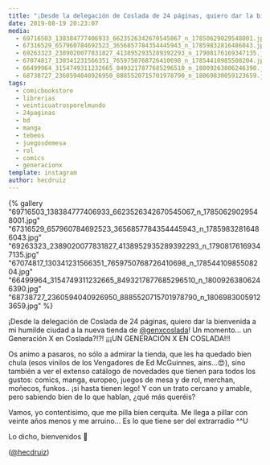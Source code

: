 ```yaml
---
title: "¡Desde la delegación de Coslada de 24 páginas, quiero dar la bienvenida a mi humilde ciudad a la nueva tienda de @genxcoslada!"
date: 2019-08-19 20:23:07
media: 
  - 69716503_138384777406933_6623526342670545067_n_17850629029548001.jpg
  - 67316529_657960784692523_3656857784354445943_n_17859832816486043.jpg
  - 69263323_2389020077831827_4138952935289392293_n_17908176169347135.jpg
  - 67074817_130341231566351_7659750768726410698_n_17854410985508204.jpg
  - 66499964_3154749311232665_8493217877685296510_n_18009263806246390.jpg
  - 68738727_2360594040926950_8885520715701978790_n_18069830059123659.jpg
tags: 
  - comicbookstore
  - librerias
  - veinticuatrosporelmundo
  - 24paginas
  - bd
  - manga
  - tebeos
  - juegosdemesa
  - rol
  - comics
  - generacionx
template: instagram
author: hecdruiz
---
```


{% gallery "69716503_138384777406933_6623526342670545067_n_17850629029548001.jpg" "67316529_657960784692523_3656857784354445943_n_17859832816486043.jpg" "69263323_2389020077831827_4138952935289392293_n_17908176169347135.jpg" "67074817_130341231566351_7659750768726410698_n_17854410985508204.jpg" "66499964_3154749311232665_8493217877685296510_n_18009263806246390.jpg" "68738727_2360594040926950_8885520715701978790_n_18069830059123659.jpg" %}

¡Desde la delegación de Coslada de 24 páginas, quiero dar la bienvenida a mi humilde ciudad a la nueva tienda de [@genxcoslada](https://instagram.com/genxcoslada)! Un momento... un Generación X en Coslada?!?! ¡¡¡UN GENERACIÓN X EN COSLADA!!!

Os animo a pasaros, no sólo a admirar la tienda, que les ha quedado bien chula (esos vinilos de los Vengadores de Ed McGuinnes, ains...😍), sino también a ver el extenso catálogo de novedades que tienen para todos los gustos: comics, manga, europeo, juegos de mesa y de rol, merchan, moñecos, funkos.. ¡si hasta tienen lego! Y con un trato cercano y amable, pero sabiendo bien de lo que hablan, ¿qué más queréis?

Vamos, yo contentísimo, que me pilla bien cerquita. Me llega a pillar con veinte años menos y me arruino... Es lo que tiene ser del extrarradio ^^U

Lo dicho, bienvenidos 🙂

([@hecdruiz](https://instagram.com/hecdruiz))
